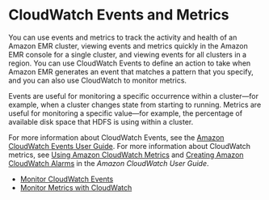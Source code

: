 # CloudWatch Events and Metrics<a name="emr-manage-cluster-cloudwatch"></a>

You can use events and metrics to track the activity and health of an Amazon EMR cluster, viewing events and metrics quickly in the Amazon EMR console for a single cluster, and viewing events for all clusters in a region\. You can use CloudWatch Events to define an action to take when Amazon EMR generates an event that matches a pattern that you specify, and you can also use CloudWatch to monitor metrics\.

Events are useful for monitoring a specific occurrence within a cluster—for example, when a cluster changes state from starting to running\. Metrics are useful for monitoring a specific value—for example, the percentage of available disk space that HDFS is using within a cluster\.

For more information about CloudWatch Events, see the [Amazon CloudWatch Events User Guide](http://docs.aws.amazon.com/AmazonCloudWatch/latest/events/)\. For more information about CloudWatch metrics, see [Using Amazon CloudWatch Metrics](http://docs.aws.amazon.com/AmazonCloudWatch/latest/monitoring/working_with_metrics.html) and [Creating Amazon CloudWatch Alarms](http://docs.aws.amazon.com/AmazonCloudWatch/latest/monitoring/AlarmThatSendsEmail.html) in the *Amazon CloudWatch User Guide*\.


+ [Monitor CloudWatch Events](emr-manage-cloudwatch-events.md)
+ [Monitor Metrics with CloudWatch](UsingEMR_ViewingMetrics.md)